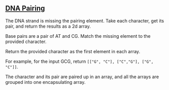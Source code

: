 ## [DNA Pairing](https://learn.freecodecamp.org/javascript-algorithms-and-data-structures/intermediate-algorithm-scripting/dna-pairing)

The DNA strand is missing the pairing element. Take each character, get its pair, and return the results as a 2d array.

Base pairs are a pair of AT and CG. Match the missing element to the provided character.

Return the provided character as the first element in each array.

For example, for the input GCG, return ```[["G", "C"], ["C","G"], ["G", "C"]]```.

The character and its pair are paired up in an array, and all the arrays are grouped into one encapsulating array.